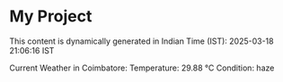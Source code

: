 # My Project

This content is dynamically generated in Indian Time (IST): 2025-03-18 21:06:16 IST


Current Weather in Coimbatore:
Temperature: 29.88 °C
Condition: haze
